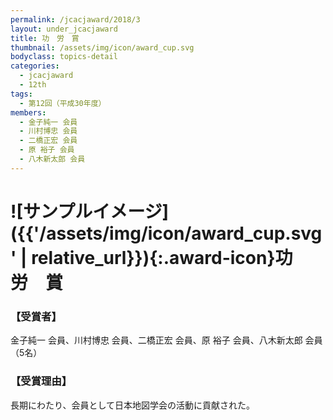 ```yaml
---
permalink: /jcacjaward/2018/3
layout: under_jcacjaward
title: 功　労　賞
thumbnail: /assets/img/icon/award_cup.svg
bodyclass: topics-detail
categories:
  - jcacjaward
  - 12th
tags:
  - 第12回（平成30年度）
members:
  - 金子純一 会員
  - 川村博忠 会員
  - 二橋正宏 会員
  - 原 裕子 会員
  - 八木新太郎 会員
---
```


# ![サンプルイメージ]({{'/assets/img/icon/award_cup.svg' | relative_url}}){:.award-icon}功　労　賞

### 【受賞者】

金子純一 会員、川村博忠 会員、二橋正宏 会員、原 裕子 会員、八木新太郎 会員 （5名）

### 【受賞理由】

長期にわたり、会員として日本地図学会の活動に貢献された。
